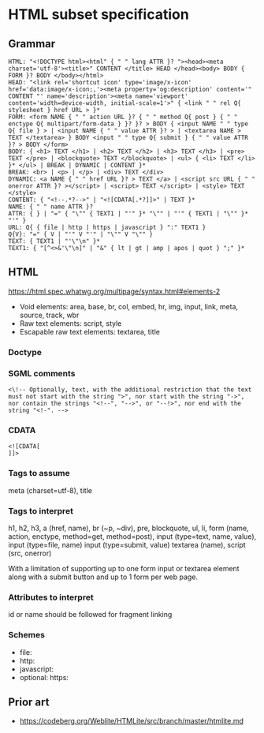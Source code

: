 # HTML subset specification

## Grammar

```
HTML: "<!DOCTYPE html><html" { " " lang ATTR }? "><head><meta charset='utf-8'><title>" CONTENT </title> HEAD </head><body> BODY { FORM }? BODY </body></html>
HEAD: "<link rel='shortcut icon' type='image/x-icon' href='data:image/x-icon;,'><meta property='og:description' content='" CONTENT "' name='description'><meta name='viewport' content='width=device-width, initial-scale=1'>" { <link " " rel Q{ stylesheet } href URL > }*
FORM: <form NAME { " " action URL }? { " " method Q{ post } { " " enctype Q{ multipart/form-data } }? }? > BODY { <input NAME " " type Q{ file } > | <input NAME { " " value ATTR }? > | <textarea NAME > TEXT </textarea> } BODY <input " " type Q{ submit } { " " value ATTR }? > BODY </form>
BODY: { <h1> TEXT </h1> | <h2> TEXT </h2> | <h3> TEXT </h3> | <pre> TEXT </pre> | <blockquote> TEXT </blockquote> | <ul> { <li> TEXT </li> }* </ul> | BREAK | DYNAMIC | CONTENT }*
BREAK: <br> | <p> | </p> | <div> TEXT </div>
DYNAMIC: <a NAME { " " href URL }? > TEXT </a> | <script src URL { " " onerror ATTR }? ></script> | <script> TEXT </script> | <style> TEXT </style>
CONTENT: { "<!--.*?-->" | "<![CDATA[.*?]]>" | TEXT }*
NAME: { " " name ATTR }?
ATTR: { } | "=" { "\"" { TEXT1 | "'" }* "\"" | "'" { TEXT1 | "\"" }* "'" }
URL: Q{ { file | http | https | javascript } ":" TEXT1 }
Q{V}: "=" { V | "'" V "'" | "\"" V "\"" }
TEXT: { TEXT1 | "'\"\n" }*
TEXT1: { "[^<>&'\"\n]" | "&" { lt | gt | amp | apos | quot } ";" }*
```

## HTML

https://html.spec.whatwg.org/multipage/syntax.html#elements-2

* Void elements: area, base, br, col, embed, hr, img, input, link, meta, source, track, wbr
* Raw text elements: script, style
* Escapable raw text elements: textarea, title

### Doctype

<!DOCTYPE html>
<html>

### SGML comments

`<\!-- Optionally, text, with the additional restriction that the text must not start with the string ">", nor start with the string "->", nor contain the strings "<!--", "-->", or "--!>", nor end with the string "<!-". -->`

### CDATA

```
<![CDATA[
]]>
```

### Tags to assume

meta (charset=utf-8), title

### Tags to interpret

h1, h2, h3, a (href, name), br (~p, ~div), pre, blockquote, ul, li, form (name, action, enctype, method=get, method=post), input (type=text, name, value), input (type=file, name) input (type=submit, value) textarea (name), script (src, onerror)

With a limitation of supporting up to one form input or textarea element along with a submit button and up to 1 form per web page.

### Attributes to interpret

id or name should be followed for fragment linking

### Schemes

* file:
* http:
* javascript:
* optional: https:

## Prior art

* https://codeberg.org/Weblite/HTMLite/src/branch/master/htmlite.md
